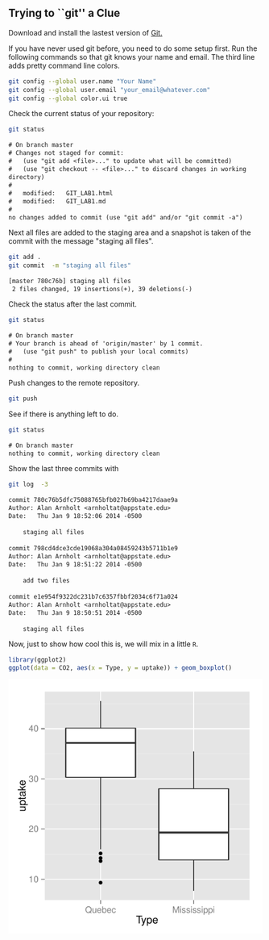 ## Trying to ``git'' a Clue


Download and install the lastest version of [Git.](http://git-scm.com/downloads)




If you have never used git before, you need to do some setup first.  Run the following commands so that git knows your name and email.  The third line adds pretty command line colors. 


```bash
git config --global user.name "Your Name"
git config --global user.email "your_email@whatever.com"
git config --global color.ui true
```


Check the current status of your repository:

```bash
git status
```

```
# On branch master
# Changes not staged for commit:
#   (use "git add <file>..." to update what will be committed)
#   (use "git checkout -- <file>..." to discard changes in working directory)
#
#	modified:   GIT_LAB1.html
#	modified:   GIT_LAB1.md
#
no changes added to commit (use "git add" and/or "git commit -a")
```


Next all files are added to the staging area and a snapshot is taken of the commit with the message "staging all files".

```bash
git add .
git commit  -m "staging all files"
```

```
[master 780c76b] staging all files
 2 files changed, 19 insertions(+), 39 deletions(-)
```


Check the status after the last commit.

```bash
git status
```

```
# On branch master
# Your branch is ahead of 'origin/master' by 1 commit.
#   (use "git push" to publish your local commits)
#
nothing to commit, working directory clean
```

Push changes to the remote repository. 

```bash
git push
```

See if there is anything left to do.

```bash
git status
```

```
# On branch master
nothing to commit, working directory clean
```

Show the last three commits with

```bash
git log  -3
```

```
commit 780c76b5dfc75088765bfb027b69ba4217daae9a
Author: Alan Arnholt <arnholtat@appstate.edu>
Date:   Thu Jan 9 18:52:06 2014 -0500

    staging all files

commit 798cd4dce3cde19068a304a08459243b5711b1e9
Author: Alan Arnholt <arnholtat@appstate.edu>
Date:   Thu Jan 9 18:51:22 2014 -0500

    add two files

commit e1e954f9322dc231b7c6357fbbf2034c6f71a024
Author: Alan Arnholt <arnholtat@appstate.edu>
Date:   Thu Jan 9 18:50:51 2014 -0500

    staging all files
```


Now, just to show how cool this is, we will mix in a little `R`.


```r
library(ggplot2)
ggplot(data = CO2, aes(x = Type, y = uptake)) + geom_boxplot()
```

<img src="figure/unnamed-chunk-1.pdf" title="plot of chunk unnamed-chunk-1" alt="plot of chunk unnamed-chunk-1" style="display: block; margin: auto;" />


